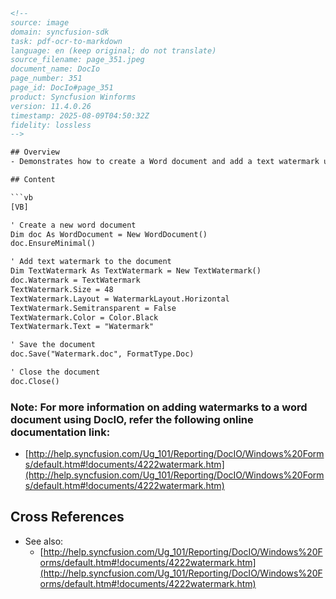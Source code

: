 ```html
<!-- 
source: image
domain: syncfusion-sdk
task: pdf-ocr-to-markdown
language: en (keep original; do not translate)
source_filename: page_351.jpeg
document_name: DocIo
page_number: 351
page_id: DocIo#page_351
product: Syncfusion Winforms
version: 11.4.0.26
timestamp: 2025-08-09T04:50:32Z
fidelity: lossless
-->

## Overview
- Demonstrates how to create a Word document and add a text watermark using DocIO in VB.

## Content

```vb
[VB]

' Create a new word document
Dim doc As WordDocument = New WordDocument()
doc.EnsureMinimal()

' Add text watermark to the document
Dim TextWatermark As TextWatermark = New TextWatermark()
doc.Watermark = TextWatermark
TextWatermark.Size = 48
TextWatermark.Layout = WatermarkLayout.Horizontal
TextWatermark.Semitransparent = False
TextWatermark.Color = Color.Black
TextWatermark.Text = "Watermark"

' Save the document
doc.Save("Watermark.doc", FormatType.Doc)

' Close the document
doc.Close()
```

### Note: For more information on adding watermarks to a word document using DocIO, refer the following online documentation link:
- [http://help.syncfusion.com/Ug_101/Reporting/DocIO/Windows%20Forms/default.htm#!documents/4222watermark.htm](http://help.syncfusion.com/Ug_101/Reporting/DocIO/Windows%20Forms/default.htm#!documents/4222watermark.htm)

## Cross References
- See also:
  - [http://help.syncfusion.com/Ug_101/Reporting/DocIO/Windows%20Forms/default.htm#!documents/4222watermark.htm](http://help.syncfusion.com/Ug_101/Reporting/DocIO/Windows%20Forms/default.htm#!documents/4222watermark.htm)

<!-- tags: [DocIO, WordDocument, TextWatermark, Windows Forms, VB.NET, .NET] keywords: [DocIO, watermark, text watermark, VB.NET, document creation, Word, document manipulation, Syncfusion] -->
```